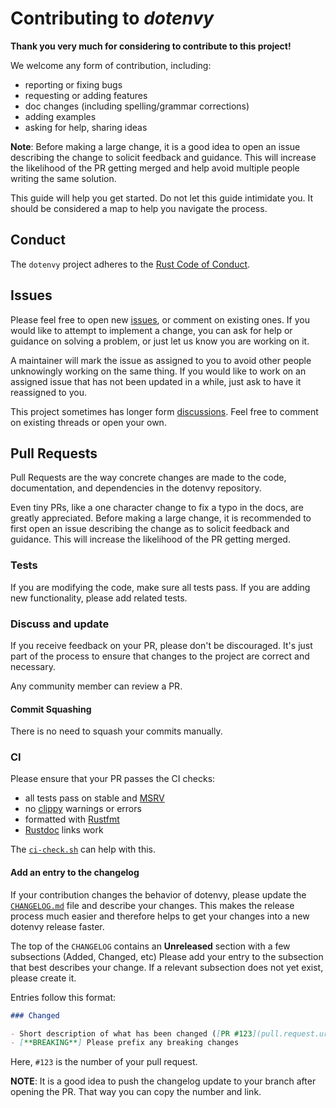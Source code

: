 # Contributing to _dotenvy_

**Thank you very much for considering to contribute to this project!**

We welcome any form of contribution, including:

- reporting or fixing bugs
- requesting or adding features
- doc changes (including spelling/grammar corrections)
- adding examples
- asking for help, sharing ideas

**Note**: Before making a large change, it is a good idea to open an issue
describing the change to solicit feedback and guidance. This will increase the
likelihood of the PR getting merged and help avoid multiple people writing the
same solution.

This guide will help you get started. Do not let this guide intimidate you. It
should be considered a map to help you navigate the process.

## Conduct

The `dotenvy` project adheres to the [Rust Code of
Conduct](https://www.rust-lang.org/policies/code-of-conduct).

## Issues

Please feel free to open new [issues](https://github.com/allan2/dotenvy/issues),
or comment on existing ones. If you would like to attempt
to implement a change, you can ask for help or guidance on solving a problem, or
just let us know you are working on it.

A maintainer will mark the issue as assigned to you to avoid other people
unknowingly working on the same thing. If you would like to work on an assigned issue that has not been updated in a while, just ask to have it reassigned to you.

This project sometimes has longer form
[discussions](https://github.com/allan2/dotenvy/discussions). Feel free to
comment on existing threads or open your own.

## Pull Requests

Pull Requests are the way concrete changes are made to the code, documentation,
and dependencies in the dotenvy repository.

Even tiny PRs, like a one character change to fix a typo in the docs, are greatly appreciated. Before making a large change, it is recommended to first open an issue describing the change as to solicit
feedback and guidance. This will increase the likelihood of the PR getting
merged.

### Tests

If you are modifying the code, make sure all tests pass. If you are adding new functionality, please add related tests.

### Discuss and update 

If you receive feedback on your PR, please don't be discouraged. It's just part of the process to ensure that changes to the project are correct and necessary.

Any community member can review a PR.

#### Commit Squashing

There is no need to squash your commits manually.

### CI

Please ensure that your PR passes the CI checks:

- all tests pass on stable and [MSRV]
- no [clippy](https://github.com/rust-lang/rust-clippy) warnings or errors
- formatted with [Rustfmt](https://github.com/rust-lang/rustfmt)
- [Rustdoc](https://doc.rust-lang.org/rustdoc/write-documentation/linking-to-items-by-name.html)
  links work

The [`ci-check.sh`](ci-check.sh) can help with this.

#### Add an entry to the changelog

If your contribution changes the behavior of dotenvy, please update the
[`CHANGELOG.md`](CHANGELOG.md) file and describe your changes. This makes the
release process much easier and therefore helps to get your changes into a new
dotenvy release faster.

The top of the `CHANGELOG` contains an **Unreleased** section with a few
subsections (Added, Changed, etc) Please add your entry to the subsection
that best describes your change. If a relevant subsection does not yet exist, please
create it.

Entries follow this format:

```md
### Changed

- Short description of what has been changed ([PR #123](pull.request.url)) by [username](github.profile.url)
- [**BREAKING**] Please prefix any breaking changes
```

Here, `#123` is the number of your pull request.

**NOTE**: It is a good idea to push the
changelog update to your branch after opening the PR. That way you can copy the number and link.

[MSRV]: README.md#minimum-supported-rust-version
